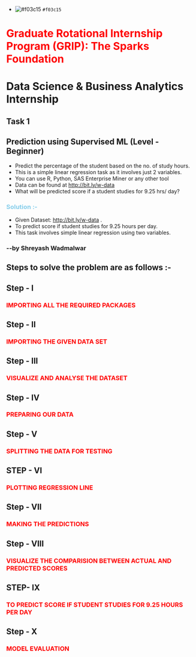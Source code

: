 - ![#f03c15](https://via.placeholder.com/15/f03c15/000000?text=+) `#f03c15`
# <span style="color:red">Graduate Rotational Internship Program (GRIP): The Sparks Foundation</span>

# Data Science & Business Analytics Internship
## Task 1

## Prediction using Supervised ML (Level - Beginner)

* Predict the percentage of the student based on the no. of study hours.
* This is a simple linear regression task as it involves just 2 variables.
* You can use R, Python, SAS Enterprise Miner or any other tool
* Data can be found at http://bit.ly/w-data
* What will be predicted score if a student studies for 9.25 hrs/ day?

### <span style="color:skyblue">Solution :-</span>

* Given Dataset: http://bit.ly/w-data .
* To predict score if student studies for 9.25 hours per day.
* This task involves simple linear regression using two variables.

### --by Shreyash Wadmalwar

## Steps to solve the problem are as follows :-
## Step - I
### <span style="color:red">IMPORTING ALL THE REQUIRED PACKAGES</span>
## Step - II
### <span style="color:red">IMPORTING THE GIVEN DATA SET</span>
## Step - III
### <span style='color:red'>VISUALIZE AND ANALYSE THE DATASET</span>
## Step - IV
### <span style='color:red'>PREPARING OUR DATA</span>
## Step - V
### <span style="color:red">SPLITTING THE DATA FOR TESTING</SPAN>
## STEP - VI
### <span style='color:red'>PLOTTING REGRESSION LINE</span>
## Step - VII
### <span style='color:red'>MAKING THE PREDICTIONS</span>
## Step - VIII
### <span style='color:red'>VISUALIZE THE COMPARISION BETWEEN ACTUAL AND PREDICTED SCORES</span>
## STEP- IX
### <span style='color:red'>TO PREDICT SCORE IF STUDENT STUDIES FOR 9.25 HOURS PER DAY<span>
## Step - X
### <span style='color:red'>MODEL EVALUATION<span>
